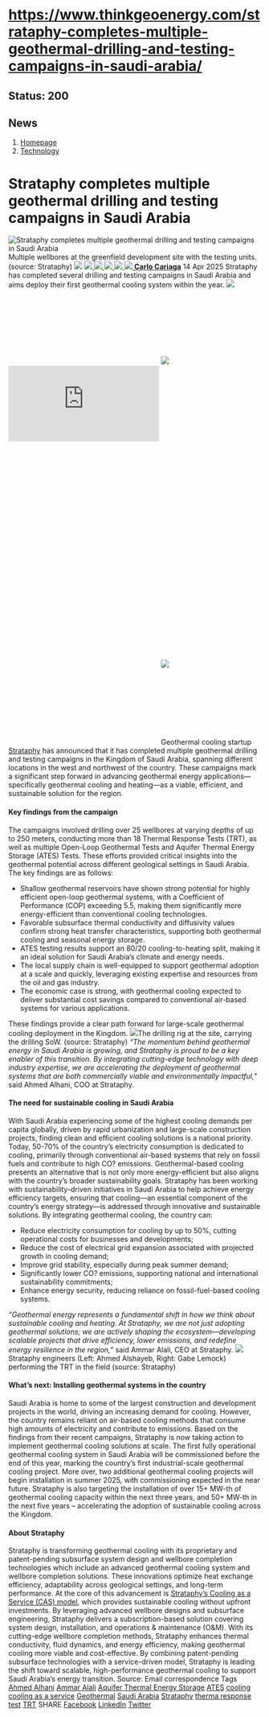 # https://www.thinkgeoenergy.com/strataphy-completes-multiple-geothermal-drilling-and-testing-campaigns-in-saudi-arabia/

Status: 200
---

## News
  1. [Homepage](https://www.thinkgeoenergy.com "Homepage")
  2. [Technology](https://www.thinkgeoenergy.com/category/technology/)


# Strataphy completes multiple geothermal drilling and testing campaigns in Saudi Arabia
![Strataphy completes multiple geothermal drilling and testing campaigns in Saudi Arabia](https://www.thinkgeoenergy.com/wp-content/uploads/2025/04/Strataphy-2-01-1024x768.png) Multiple wellbores at the greenfield development site with the testing units. (source: Strataphy)
![](https://www.thinkgeoenergy.com/wp-content/themes/tge/img/email-black-envelope-shape.png)
[ ![](https://www.thinkgeoenergy.com/wp-content/themes/tge/img/printer-tool-or-interface-symbol-for-print-button.png) ](https://www.thinkgeoenergy.com/strataphy-completes-multiple-geothermal-drilling-and-testing-campaigns-in-saudi-arabia/)
[ ![](https://www.thinkgeoenergy.com/wp-content/themes/tge/img/social_twitter_100.jpg) ](https://x.com/thinkgeoenergy)
[ ![](https://www.thinkgeoenergy.com/wp-content/themes/tge/img/social_linkedin_100.png) ](javascript:void\(0\))
[ ![](https://www.thinkgeoenergy.com/wp-content/themes/tge/img/social_facebook_100.png) ](javascript:void\(0\))
[ ![](https://www.thinkgeoenergy.com/wp-content/uploads/2022/10/Carlo-new-photo-100x100.jpg) ](https://www.thinkgeoenergy.com/author/ccariaga/) [**Carlo Cariaga**](https://www.thinkgeoenergy.com/author/ccariaga/) 14 Apr 2025
Strataphy has completed several drilling and testing campaigns in Saudi Arabia and aims deploy their first geothermal cooling system within the year.
[![](https://ads.thinkgeoenergy.com/images/dca4070464939a2994a515a77c380b1d.jpg)](https://ads.thinkgeoenergy.com/delivery/cl.php?bannerid=104&zoneid=38&sig=f79e1f308a08e7f3fa2725a083b0d3bc40b8650dbb1914d4332a8185b9ccc243&oadest=http%3A%2F%2Fexergy-orc.com%2F%3F%26utm_source%3Dthink%2Bgeo%2Benergy%26utm_medium%3Ddisplay%26utm_campaign%3Dthink%2Bgeo%2Benergy%2Bwebsite%2Badvertising)
![](https://ads.thinkgeoenergy.com/delivery/lg.php?bannerid=104&campaignid=1&zoneid=38&loc=https%3A%2F%2Fwww.thinkgeoenergy.com%2Fstrataphy-completes-multiple-geothermal-drilling-and-testing-campaigns-in-saudi-arabia%2F&cb=5882a3801e)
[![](https://ads.thinkgeoenergy.com/images/4a3e2b3141477f469c9a365f6184a480.png)](https://ads.thinkgeoenergy.com/delivery/cl.php?bannerid=311&zoneid=39&sig=b3b3d564f7cfc242743c8edd9b7152f22a78ac6197d7f92e4cc0e73ca373289a&oadest=https%3A%2F%2Fwww.orcan-energy.com%2Fen%2F%3F%26utm_source%3Dthink%2Bgeo%2Benergy%26utm_medium%3Ddisplay%26utm_campaign%3Dthink%2Bgeo%2Benergy%2Bwebsite%2Badvertising)
![](https://ads.thinkgeoenergy.com/delivery/lg.php?bannerid=311&campaignid=1&zoneid=39&loc=https%3A%2F%2Fwww.thinkgeoenergy.com%2Fstrataphy-completes-multiple-geothermal-drilling-and-testing-campaigns-in-saudi-arabia%2F&cb=d24bf02a00)
[![](https://ads.thinkgeoenergy.com/delivery/avw.php?zoneid=144&cb=0&n=a886266d)](https://ads.thinkgeoenergy.com/delivery/ck.php?n=a886266d&cb=0)
[![](https://ads.thinkgeoenergy.com/delivery/avw.php?zoneid=34&cb=0&n=a62ebb80)](https://ads.thinkgeoenergy.com/delivery/ck.php?n=a62ebb80&cb=0)
[![](https://ads.thinkgeoenergy.com/delivery/avw.php?zoneid=10&cb=0&n=ada237ed)](https://ads.thinkgeoenergy.com/delivery/ck.php?n=ada237ed&cb=0)
[![](https://ads.thinkgeoenergy.com/images/7e7c5bb8120b56faf9b98b6dd42a99e2.jpg)](https://ads.thinkgeoenergy.com/delivery/cl.php?bannerid=344&zoneid=136&sig=389321ea0439c998e1c90556efa5afb39da14ba04d90740966d794f512de5dbc&oadest=https%3A%2F%2Fwww.slb.com%2Fproducts-and-services%2Fscaling-new-energy-systems%2Fgeothermal%2Fgeothermal-consulting-services%3Futm_medium%3Dpaid%26utm_term%3Dbanner-ad%26utm_campaign%3D2025-geothermex-consulting-services-awareness)
![](https://ads.thinkgeoenergy.com/delivery/lg.php?bannerid=344&campaignid=1&zoneid=136&loc=https%3A%2F%2Fwww.thinkgeoenergy.com%2Fstrataphy-completes-multiple-geothermal-drilling-and-testing-campaigns-in-saudi-arabia%2F&cb=1498965046)
Geothermal cooling startup [Strataphy](https://www.strataphy.com/) has announced that it has completed multiple geothermal drilling and testing campaigns in the Kingdom of Saudi Arabia, spanning different locations in the west and northwest of the country. These campaigns mark a significant step forward in advancing geothermal energy applications—specifically geothermal cooling and heating—as a viable, efficient, and sustainable solution for the region.
#### **Key findings from the campaign**
The campaigns involved drilling over 25 wellbores at varying depths of up to 250 meters, conducting more than 18 Thermal Response Tests (TRT), as well as multiple Open-Loop Geothermal Tests and Aquifer Thermal Energy Storage (ATES) Tests. These efforts provided critical insights into the geothermal potential across different geological settings in Saudi Arabia.
The key findings are as follows:
  * Shallow geothermal reservoirs have shown strong potential for highly efficient open-loop geothermal systems, with a Coefficient of Performance (COP) exceeding 5.5, making them significantly more energy-efficient than conventional cooling technologies.
  * Favorable subsurface thermal conductivity and diffusivity values confirm strong heat transfer characteristics, supporting both geothermal cooling and seasonal energy storage.
  * ATES testing results support an 80/20 cooling-to-heating split, making it an ideal solution for Saudi Arabia’s climate and energy needs.
  * The local supply chain is well-equipped to support geothermal adoption at a scale and quickly, leveraging existing expertise and resources from the oil and gas industry.
  * The economic case is strong, with geothermal cooling expected to deliver substantial cost savings compared to conventional air-based systems for various applications.


These findings provide a clear path forward for large-scale geothermal cooling deployment in the Kingdom.
![](https://www.thinkgeoenergy.com/wp-content/uploads/2025/04/Strataphy-rig-1024x576.jpg)The drilling rig at the site, carrying the drilling SoW. (source: Strataphy)
_“The momentum behind geothermal energy in Saudi Arabia is growing, and Strataphy is proud to be a key enabler of this transition. By integrating cutting-edge technology with deep industry expertise, we are accelerating the deployment of geothermal systems that are both commercially viable and environmentally impactful,”_ said Ahmed Alhani, COO at Strataphy.
#### **The need for sustainable cooling in Saudi Arabia**
With Saudi Arabia experiencing some of the highest cooling demands per capita globally, driven by rapid urbanization and large-scale construction projects, finding clean and efficient cooling solutions is a national priority. Today, 50-70% of the country’s electricity consumption is dedicated to cooling, primarily through conventional air-based systems that rely on fossil fuels and contribute to high CO? emissions.
Geothermal-based cooling presents an alternative that is not only more energy-efficient but also aligns with the country’s broader sustainability goals. Strataphy has been working with sustainability-driven initiatives in Saudi Arabia to help achieve energy efficiency targets, ensuring that cooling—an essential component of the country’s energy strategy—is addressed through innovative and sustainable solutions.
By integrating geothermal cooling, the country can:
  * Reduce electricity consumption for cooling by up to 50%, cutting operational costs for businesses and developments;
  * Reduce the cost of electrical grid expansion associated with projected growth in cooling demand;
  * Improve grid stability, especially during peak summer demand;
  * Significantly lower CO? emissions, supporting national and international sustainability commitments;
  * Enhance energy security, reducing reliance on fossil-fuel-based cooling systems.


_“Geothermal energy represents a fundamental shift in how we think about sustainable cooling and heating. At Strataphy, we are not just adopting geothermal solutions; we are actively shaping the ecosystem—developing scalable projects that drive efficiency, lower emissions, and redefine energy resilience in the region,”_ said Ammar Alali, CEO at Strataphy.
![](https://www.thinkgeoenergy.com/wp-content/uploads/2025/04/Strataphy-2-02-1024x743.png)Strataphy engineers (Left: Ahmed Alshayeb, Right: Gabe Lemock) performing the TRT in the field (source: Strataphy)
#### **What’s next: Installing geothermal systems in the country**
Saudi Arabia is home to some of the largest construction and development projects in the world, driving an increasing demand for cooling. However, the country remains reliant on air-based cooling methods that consume high amounts of electricity and contribute to emissions.
Based on the findings from their recent campaigns, Strataphy is now taking action to implement geothermal cooling solutions at scale. The first fully operational geothermal cooling system in Saudi Arabia will be commissioned before the end of this year, marking the country’s first industrial-scale geothermal cooling project.
More over, two additional geothermal cooling projects will begin installation in summer 2025, with commissioning expected in the near future. Strataphy is also targeting the installation of over 15+ MW-th of geothermal cooling capacity within the next three years, and 50+ MW-th in the next five years – accelerating the adoption of sustainable cooling across the Kingdom.
#### **About Strataphy**
Strataphy is transforming geothermal cooling with its proprietary and patent-pending subsurface system design and wellbore completion technologies which include an advanced geothermal cooling system and wellbore completion solutions. These innovations optimize heat exchange efficiency, adaptability across geological settings, and long-term performance.
At the core of this advancement is [Strataphy’s Cooling as a Service (CAS) model](https://www.thinkgeoenergy.com/geothermal-cooling-as-a-service-startup-announces-launch/), which provides sustainable cooling without upfront investments. By leveraging advanced wellbore designs and subsurface engineering, Strataphy delivers a subscription-based solution covering system design, installation, and operations & maintenance (O&M).
With its cutting-edge wellbore completion methods, Strataphy enhances thermal conductivity, fluid dynamics, and energy efficiency, making geothermal cooling more viable and cost-effective.
By combining patent-pending subsurface technologies with a service-driven model, Strataphy is leading the shift toward scalable, high-performance geothermal cooling to support Saudi Arabia’s energy transition.
Source: Email correspondence
Tags
[Ahmed Alhani](https://www.thinkgeoenergy.com/tag/ahmed-alhani/) [Ammar Alali](https://www.thinkgeoenergy.com/tag/ammar-alali/) [Aquifer Thermal Energy Storage](https://www.thinkgeoenergy.com/tag/aquifer-thermal-energy-storage/) [ATES](https://www.thinkgeoenergy.com/tag/ates/) [cooling](https://www.thinkgeoenergy.com/tag/cooling/) [cooling as a service](https://www.thinkgeoenergy.com/tag/cooling-as-a-service/) [Geothermal](https://www.thinkgeoenergy.com/tag/geothermal/) [Saudi Arabia](https://www.thinkgeoenergy.com/tag/saudi-arabia/) [Strataphy](https://www.thinkgeoenergy.com/tag/strataphy/) [therma response test](https://www.thinkgeoenergy.com/tag/therma-response-test/) [TRT](https://www.thinkgeoenergy.com/tag/trt/)
SHARE
[Facebook](javascript:void\(0\))
[LinkedIn](javascript:void\(0\))
[Twitter](javascript:void\(0\))
[![](https://ads.thinkgeoenergy.com/delivery/avw.php?zoneid=40&cb=0&n=af91e151)](https://ads.thinkgeoenergy.com/delivery/ck.php?n=af91e151&cb=0)
[![](https://ads.thinkgeoenergy.com/delivery/avw.php?zoneid=41&cb=0&n=a7dfda8b)](https://ads.thinkgeoenergy.com/delivery/ck.php?n=a7dfda8b&cb=0)
[![](https://ads.thinkgeoenergy.com/delivery/avw.php?zoneid=147&cb=0&n=a90740cd)](https://ads.thinkgeoenergy.com/delivery/ck.php?n=a90740cd&cb=0)
[![](https://ads.thinkgeoenergy.com/delivery/avw.php?zoneid=21&cb=0&n=a02718af)](https://ads.thinkgeoenergy.com/delivery/ck.php?n=a02718af&cb=0)
[![](https://ads.thinkgeoenergy.com/delivery/avw.php?zoneid=22&cb=0&n=af71fb28)](https://ads.thinkgeoenergy.com/delivery/ck.php?n=af71fb28&cb=0)
[![](https://ads.thinkgeoenergy.com/delivery/avw.php?zoneid=23&cb=0&n=a4159bf3)](https://ads.thinkgeoenergy.com/delivery/ck.php?n=a4159bf3&cb=0)
## Upcoming event
[![](https://www.thinkgeoenergy.com/strataphy-completes-multiple-geothermal-drilling-and-testing-campaigns-in-saudi-arabia/)](https://www.thinkgeoenergy.com/strataphy-completes-multiple-geothermal-drilling-and-testing-campaigns-in-saudi-arabia/)
[![](https://ads.thinkgeoenergy.com/delivery/avw.php?zoneid=35&cb=0&n=ac8caac7)](https://ads.thinkgeoenergy.com/delivery/ck.php?n=ac8caac7&cb=0)
[![](https://ads.thinkgeoenergy.com/delivery/avw.php?zoneid=36&cb=0&n=a19b6bc8)](https://ads.thinkgeoenergy.com/delivery/ck.php?n=a19b6bc8&cb=0)
[![](https://ads.thinkgeoenergy.com/delivery/avw.php?zoneid=37&cb=0&n=ae3fd23e)](https://ads.thinkgeoenergy.com/delivery/ck.php?n=ae3fd23e&cb=0)
[![](https://ads.thinkgeoenergy.com/images/476eb28404bc7209c844fbfbd47b5d28.jpg)](https://ads.thinkgeoenergy.com/delivery/cl.php?bannerid=35&zoneid=2&sig=a917c6c0f2e3da26dbab140583e33f79f4282700f22311e51efeddd8c441792a&oadest=http%3A%2F%2Fexergy-orc.com%2F%3F%26utm_source%3Dthink%2Bgeo%2Benergy%26utm_medium%3Ddisplay%26utm_campaign%3Dthink%2Bgeo%2Benergy%2Bwebsite%2Badvertising)
![](https://ads.thinkgeoenergy.com/delivery/lg.php?bannerid=35&campaignid=1&zoneid=2&loc=https%3A%2F%2Fwww.thinkgeoenergy.com%2Fstrataphy-completes-multiple-geothermal-drilling-and-testing-campaigns-in-saudi-arabia%2F&cb=634e97d0f4)
[![](https://ads.thinkgeoenergy.com/images/a62b7481c7116f0aac3d58406ab9fb81.png)](https://ads.thinkgeoenergy.com/delivery/cl.php?bannerid=310&zoneid=3&sig=b88a8bde13e9b9d2a9b95000271f9f6e7b2a7129c09729a3226591ce0274baaf&oadest=https%3A%2F%2Fwww.orcan-energy.com%2Fen%2F%3F%26utm_source%3Dthink%2Bgeo%2Benergy%26utm_medium%3Ddisplay%26utm_campaign%3Dthink%2Bgeo%2Benergy%2Bwebsite%2Badvertising)
![](https://ads.thinkgeoenergy.com/delivery/lg.php?bannerid=310&campaignid=1&zoneid=3&loc=https%3A%2F%2Fwww.thinkgeoenergy.com%2Fstrataphy-completes-multiple-geothermal-drilling-and-testing-campaigns-in-saudi-arabia%2F&cb=67703f304f)
[![](https://ads.thinkgeoenergy.com/images/0e10b6913875ac647e4efda896a463fd.jpg)](https://ads.thinkgeoenergy.com/delivery/cl.php?bannerid=343&zoneid=135&sig=da665187dcfafa7fb1e532b32d330868e2d71fa7ea128dc6ab851700129ef51c&oadest=https%3A%2F%2Fwww.slb.com%2Fproducts-and-services%2Fscaling-new-energy-systems%2Fgeothermal%2Fgeothermal-consulting-services%3Futm_medium%3Dpaid%26utm_term%3Dbanner-ad%26utm_campaign%3D2025-geothermex-consulting-services-awareness)
![](https://ads.thinkgeoenergy.com/delivery/lg.php?bannerid=343&campaignid=1&zoneid=135&loc=https%3A%2F%2Fwww.thinkgeoenergy.com%2Fstrataphy-completes-multiple-geothermal-drilling-and-testing-campaigns-in-saudi-arabia%2F&cb=b8710f110f)
[![](https://ads.thinkgeoenergy.com/delivery/avw.php?zoneid=12&cb=0&n=a5182671)](https://ads.thinkgeoenergy.com/delivery/ck.php?n=a5182671&cb=0)
[![](https://ads.thinkgeoenergy.com/delivery/avw.php?zoneid=13&cb=0&n=a2c2aee1)](https://ads.thinkgeoenergy.com/delivery/ck.php?n=a2c2aee1&cb=0)
[![](https://ads.thinkgeoenergy.com/delivery/avw.php?zoneid=146&cb=0&n=a962a961)](https://ads.thinkgeoenergy.com/delivery/ck.php?n=a962a961&cb=0)
[![](https://ads.thinkgeoenergy.com/images/b2d37bc1f3a527628eaa8da73d21b04b.jpg)](https://ads.thinkgeoenergy.com/delivery/cl.php?bannerid=299&zoneid=148&sig=2233177e813097d19db2b291bfe270ff094861549c2805cb616fb1ee6e2dffc0&oadest=https%3A%2F%2Finco-drilling.com%2F%3F%26utm_source%3Dthink%2Bgeo%2Benergy%26utm_medium%3Ddisplay%26utm_campaign%3Dthink%2Bgeo%2Benergy%2Bwebsite%2Badvertising)
![](https://ads.thinkgeoenergy.com/delivery/lg.php?bannerid=299&campaignid=1&zoneid=148&loc=https%3A%2F%2Fwww.thinkgeoenergy.com%2Fstrataphy-completes-multiple-geothermal-drilling-and-testing-campaigns-in-saudi-arabia%2F&cb=dae0f7a310)
[![](https://ads.thinkgeoenergy.com/images/e7ebde4d5266b5e376df11bd37a43e9c.jpg)](https://ads.thinkgeoenergy.com/delivery/cl.php?bannerid=300&zoneid=149&sig=1eaf5ad35af15910acd4493452cce8545c2639550551eb67a44c40a5a4b0ceac&oadest=https%3A%2F%2Finco-drilling.com%2F%3F%26utm_source%3Dthink%2Bgeo%2Benergy%26utm_medium%3Ddisplay%26utm_campaign%3Dthink%2Bgeo%2Benergy%2Bwebsite%2Badvertising)
![](https://ads.thinkgeoenergy.com/delivery/lg.php?bannerid=300&campaignid=1&zoneid=149&loc=https%3A%2F%2Fwww.thinkgeoenergy.com%2Fstrataphy-completes-multiple-geothermal-drilling-and-testing-campaigns-in-saudi-arabia%2F&cb=cba4797f75)
[![](https://ads.thinkgeoenergy.com/images/c05bbc71b38e913aaddba397f8e88435.gif)](https://ads.thinkgeoenergy.com/delivery/cl.php?bannerid=314&zoneid=150&sig=c88236cc6eca61c691af98066fcf5de828a9bd6b33f84708c43607b27f74ce70&oadest=https%3A%2F%2Fstrydefurther.com%2Findustries%2Flow-cost-low-environmental-impact-exploration-and-monitoring-solutions-for-geothermal-energy-production-2%3F%26utm_source%3Dthink%2Bgeo%2Benergy%26utm_medium%3Ddisplay%26utm_campaign%3Dthink%2Bgeo%2Benergy%2Bwebsite%2Badvertising)
![](https://ads.thinkgeoenergy.com/delivery/lg.php?bannerid=314&campaignid=1&zoneid=150&loc=https%3A%2F%2Fwww.thinkgeoenergy.com%2Fstrataphy-completes-multiple-geothermal-drilling-and-testing-campaigns-in-saudi-arabia%2F&cb=26b4695a44)
[![](https://ads.thinkgeoenergy.com/images/8a5a96ea04a2c1fe06a37e11acd687e2.gif)](https://ads.thinkgeoenergy.com/delivery/cl.php?bannerid=315&zoneid=151&sig=5ee8f7a3d59fa5621b76adae024389ccd468674329b65928694e5f0be9840501&oadest=https%3A%2F%2Fstrydefurther.com%2Findustries%2Flow-cost-low-environmental-impact-exploration-and-monitoring-solutions-for-geothermal-energy-production-2%3F%26utm_source%3Dthink%2Bgeo%2Benergy%26utm_medium%3Ddisplay%26utm_campaign%3Dthink%2Bgeo%2Benergy%2Bwebsite%2Badvertising)
![](https://ads.thinkgeoenergy.com/delivery/lg.php?bannerid=315&campaignid=1&zoneid=151&loc=https%3A%2F%2Fwww.thinkgeoenergy.com%2Fstrataphy-completes-multiple-geothermal-drilling-and-testing-campaigns-in-saudi-arabia%2F&cb=ecc3f6f519)
### Check out the latest Industry Events & Conferences
[Go to Events](https://www.thinkgeoenergy.com/events)
## Related News
[ ![Initial investigations ongoing on geothermal potential in Burgdorf, Switzerland](https://www.thinkgeoenergy.com/wp-content/uploads/2025/09/Burgdorf-von-oben-400x300.jpg) 29 Sep 2025 Initial investigations ongoing on geothermal potential in Burgdorf, Switzerland ](https://www.thinkgeoenergy.com/initial-investigations-ongoing-on-geothermal-potential-in-burgdorf-switzerland/)
SHARE
![](https://www.thinkgeoenergy.com/strataphy-completes-multiple-geothermal-drilling-and-testing-campaigns-in-saudi-arabia/) ![](https://www.thinkgeoenergy.com/strataphy-completes-multiple-geothermal-drilling-and-testing-campaigns-in-saudi-arabia/) ![](https://www.thinkgeoenergy.com/strataphy-completes-multiple-geothermal-drilling-and-testing-campaigns-in-saudi-arabia/) ![](https://www.thinkgeoenergy.com/strataphy-completes-multiple-geothermal-drilling-and-testing-campaigns-in-saudi-arabia/)
[ ![Geothermal greenhouse project in Kayseri, Türkiye progressing towards 2026 operations](https://www.thinkgeoenergy.com/wp-content/uploads/2025/09/Kayseri-drilling-400x225.png) 29 Sep 2025 Geothermal greenhouse project in Kayseri, Türkiye progressing towards 2026 operations ](https://www.thinkgeoenergy.com/geothermal-greenhouse-project-in-kayseri-turkiye-progressing-towards-2026-operations/)
SHARE
![](https://www.thinkgeoenergy.com/strataphy-completes-multiple-geothermal-drilling-and-testing-campaigns-in-saudi-arabia/) ![](https://www.thinkgeoenergy.com/strataphy-completes-multiple-geothermal-drilling-and-testing-campaigns-in-saudi-arabia/) ![](https://www.thinkgeoenergy.com/strataphy-completes-multiple-geothermal-drilling-and-testing-campaigns-in-saudi-arabia/) ![](https://www.thinkgeoenergy.com/strataphy-completes-multiple-geothermal-drilling-and-testing-campaigns-in-saudi-arabia/)
[ ![Cornish Lithium raises £35m equity funding to advance UK lithium and geothermal projects](https://www.thinkgeoenergy.com/wp-content/uploads/2025/09/Cornish-Lithium-demonstration-400x267.png) 29 Sep 2025 Cornish Lithium raises £35m equity funding to advance UK lithium and geothermal projects ](https://www.thinkgeoenergy.com/cornish-lithium-raises-35m-equity-funding-to-advance-uk-lithium-and-geothermal-projects/)
SHARE
![](https://www.thinkgeoenergy.com/strataphy-completes-multiple-geothermal-drilling-and-testing-campaigns-in-saudi-arabia/) ![](https://www.thinkgeoenergy.com/strataphy-completes-multiple-geothermal-drilling-and-testing-campaigns-in-saudi-arabia/) ![](https://www.thinkgeoenergy.com/strataphy-completes-multiple-geothermal-drilling-and-testing-campaigns-in-saudi-arabia/) ![](https://www.thinkgeoenergy.com/strataphy-completes-multiple-geothermal-drilling-and-testing-campaigns-in-saudi-arabia/)
[ ![German Geothermal Congress 2025 expands with record program](https://www.thinkgeoenergy.com/wp-content/uploads/2023/03/Frankfurt-am-Main-400x267.jpg) 26 Sep 2025 German Geothermal Congress 2025 expands with record program ](https://www.thinkgeoenergy.com/german-geothermal-congress-2025-expands-with-record-program/)
SHARE
![](https://www.thinkgeoenergy.com/strataphy-completes-multiple-geothermal-drilling-and-testing-campaigns-in-saudi-arabia/) ![](https://www.thinkgeoenergy.com/strataphy-completes-multiple-geothermal-drilling-and-testing-campaigns-in-saudi-arabia/) ![](https://www.thinkgeoenergy.com/strataphy-completes-multiple-geothermal-drilling-and-testing-campaigns-in-saudi-arabia/) ![](https://www.thinkgeoenergy.com/strataphy-completes-multiple-geothermal-drilling-and-testing-campaigns-in-saudi-arabia/)
[ ![Vulcan Energy awards contract for geothermal plant in Germany](https://www.thinkgeoenergy.com/wp-content/uploads/2025/05/Vercana-drilling-rig-2-400x208.png) 26 Sep 2025 Vulcan Energy awards contract for geothermal plant in Germany ](https://www.thinkgeoenergy.com/vulcan-energy-awards-contract-for-geothermal-plant-in-germany/)
SHARE
![](https://www.thinkgeoenergy.com/strataphy-completes-multiple-geothermal-drilling-and-testing-campaigns-in-saudi-arabia/) ![](https://www.thinkgeoenergy.com/strataphy-completes-multiple-geothermal-drilling-and-testing-campaigns-in-saudi-arabia/) ![](https://www.thinkgeoenergy.com/strataphy-completes-multiple-geothermal-drilling-and-testing-campaigns-in-saudi-arabia/) ![](https://www.thinkgeoenergy.com/strataphy-completes-multiple-geothermal-drilling-and-testing-campaigns-in-saudi-arabia/)
[ ![Updated geothermal resource assessment released in Iceland](https://www.thinkgeoenergy.com/wp-content/uploads/2022/07/Efri-Reykir-400x300.jpg) 26 Sep 2025 Updated geothermal resource assessment released in Iceland ](https://www.thinkgeoenergy.com/updated-geothermal-resource-assessment-released-in-iceland/)
SHARE
![](https://www.thinkgeoenergy.com/strataphy-completes-multiple-geothermal-drilling-and-testing-campaigns-in-saudi-arabia/) ![](https://www.thinkgeoenergy.com/strataphy-completes-multiple-geothermal-drilling-and-testing-campaigns-in-saudi-arabia/) ![](https://www.thinkgeoenergy.com/strataphy-completes-multiple-geothermal-drilling-and-testing-campaigns-in-saudi-arabia/) ![](https://www.thinkgeoenergy.com/strataphy-completes-multiple-geothermal-drilling-and-testing-campaigns-in-saudi-arabia/)
[ ![MinWat-2025 will be held at Pamukkale University in Türkiye on 3-6 November 2025](https://www.thinkgeoenergy.com/wp-content/uploads/2025/09/Minwat-2025-400x300.png) 26 Sep 2025 MinWat-2025 will be held at Pamukkale University in Türkiye on 3-6 November 2025 ](https://www.thinkgeoenergy.com/minwat-2025-will-be-held-at-pamukkale-university-in-turkiye-on-3-6-november-2025/)
SHARE
![](https://www.thinkgeoenergy.com/strataphy-completes-multiple-geothermal-drilling-and-testing-campaigns-in-saudi-arabia/) ![](https://www.thinkgeoenergy.com/strataphy-completes-multiple-geothermal-drilling-and-testing-campaigns-in-saudi-arabia/) ![](https://www.thinkgeoenergy.com/strataphy-completes-multiple-geothermal-drilling-and-testing-campaigns-in-saudi-arabia/) ![](https://www.thinkgeoenergy.com/strataphy-completes-multiple-geothermal-drilling-and-testing-campaigns-in-saudi-arabia/)
[ ![Groundbreaking marks start of geothermal heating project in Gräfelfing, Germany](https://www.thinkgeoenergy.com/wp-content/uploads/2025/09/grf_geothermie-start-spatenstich-400x225.jpg) 25 Sep 2025 Groundbreaking marks start of geothermal heating project in Gräfelfing, Germany ](https://www.thinkgeoenergy.com/groundbreaking-marks-start-of-geothermal-project-in-grafelfing/)
SHARE
![](https://www.thinkgeoenergy.com/strataphy-completes-multiple-geothermal-drilling-and-testing-campaigns-in-saudi-arabia/) ![](https://www.thinkgeoenergy.com/strataphy-completes-multiple-geothermal-drilling-and-testing-campaigns-in-saudi-arabia/) ![](https://www.thinkgeoenergy.com/strataphy-completes-multiple-geothermal-drilling-and-testing-campaigns-in-saudi-arabia/) ![](https://www.thinkgeoenergy.com/strataphy-completes-multiple-geothermal-drilling-and-testing-campaigns-in-saudi-arabia/)
[ ![Szczecin, Poland launches tender for deep geothermal drilling](https://www.thinkgeoenergy.com/wp-content/uploads/2025/09/Szczecin_Poland_sailing_ships-400x225.jpg) 25 Sep 2025 Szczecin, Poland launches tender for deep geothermal drilling ](https://www.thinkgeoenergy.com/szczecin-launches-tender-for-deep-geothermal-well/)
SHARE
![](https://www.thinkgeoenergy.com/strataphy-completes-multiple-geothermal-drilling-and-testing-campaigns-in-saudi-arabia/) ![](https://www.thinkgeoenergy.com/strataphy-completes-multiple-geothermal-drilling-and-testing-campaigns-in-saudi-arabia/) ![](https://www.thinkgeoenergy.com/strataphy-completes-multiple-geothermal-drilling-and-testing-campaigns-in-saudi-arabia/) ![](https://www.thinkgeoenergy.com/strataphy-completes-multiple-geothermal-drilling-and-testing-campaigns-in-saudi-arabia/)
[ ![Flagship geothermal projects to conclude Praxisforum 2025](https://www.thinkgeoenergy.com/wp-content/uploads/2020/10/PFB_PraxisforumGeothermieBayern_Enerchange-400x266.png) 24 Sep 2025 Flagship geothermal projects to conclude Praxisforum 2025 ](https://www.thinkgeoenergy.com/flagship-geothermal-projects-to-conclude-praxisforum-2025/)
SHARE
![](https://www.thinkgeoenergy.com/strataphy-completes-multiple-geothermal-drilling-and-testing-campaigns-in-saudi-arabia/) ![](https://www.thinkgeoenergy.com/strataphy-completes-multiple-geothermal-drilling-and-testing-campaigns-in-saudi-arabia/) ![](https://www.thinkgeoenergy.com/strataphy-completes-multiple-geothermal-drilling-and-testing-campaigns-in-saudi-arabia/) ![](https://www.thinkgeoenergy.com/strataphy-completes-multiple-geothermal-drilling-and-testing-campaigns-in-saudi-arabia/)
[ ![Slovakia backs geothermal heating project in the High Tatras](https://www.thinkgeoenergy.com/wp-content/uploads/2025/09/HighTatra_Slovakia-400x266.jpg) 24 Sep 2025 Slovakia backs geothermal heating project in the High Tatras ](https://www.thinkgeoenergy.com/slovakia-backs-geothermal-heating-project-in-the-high-tatras/)
SHARE
![](https://www.thinkgeoenergy.com/strataphy-completes-multiple-geothermal-drilling-and-testing-campaigns-in-saudi-arabia/) ![](https://www.thinkgeoenergy.com/strataphy-completes-multiple-geothermal-drilling-and-testing-campaigns-in-saudi-arabia/) ![](https://www.thinkgeoenergy.com/strataphy-completes-multiple-geothermal-drilling-and-testing-campaigns-in-saudi-arabia/) ![](https://www.thinkgeoenergy.com/strataphy-completes-multiple-geothermal-drilling-and-testing-campaigns-in-saudi-arabia/)
[ ![Our Climate Future 2025: Iceland-EU symposium on geothermal energy in Brussels](https://www.thinkgeoenergy.com/wp-content/uploads/2025/09/Our-Climate-Future-Event-Oct-2025-ocf-hellisheidi-400x224.png) 24 Sep 2025 Our Climate Future 2025: Iceland-EU symposium on geothermal energy in Brussels ](https://www.thinkgeoenergy.com/our-climate-future-2025-iceland-eu-symposium-on-geothermal-energy-in-brussels/)
SHARE
![](https://www.thinkgeoenergy.com/strataphy-completes-multiple-geothermal-drilling-and-testing-campaigns-in-saudi-arabia/) ![](https://www.thinkgeoenergy.com/strataphy-completes-multiple-geothermal-drilling-and-testing-campaigns-in-saudi-arabia/) ![](https://www.thinkgeoenergy.com/strataphy-completes-multiple-geothermal-drilling-and-testing-campaigns-in-saudi-arabia/) ![](https://www.thinkgeoenergy.com/strataphy-completes-multiple-geothermal-drilling-and-testing-campaigns-in-saudi-arabia/)
[](https://www.thinkgeoenergy.com/strataphy-completes-multiple-geothermal-drilling-and-testing-campaigns-in-saudi-arabia/) [](https://www.thinkgeoenergy.com/strataphy-completes-multiple-geothermal-drilling-and-testing-campaigns-in-saudi-arabia/)
[![](https://ads.thinkgeoenergy.com/images/eacfb4973619c36e88404f2b367e4f06.jpg)](https://ads.thinkgeoenergy.com/delivery/cl.php?bannerid=259&zoneid=145&sig=b29592330aee2868e962b21920aed234739ce8009449f8ebb80c20e0ae6a7231&oadest=https%3A%2F%2Fwww.jrgenergy.com%2F%3F%26utm_source%3Dthink%2Bgeo%2Benergy%26utm_medium%3Ddisplay%26utm_campaign%3Dthink%2Bgeo%2Benergy%2Bwebsite%2Badvertising)
![](https://ads.thinkgeoenergy.com/delivery/lg.php?bannerid=259&campaignid=1&zoneid=145&loc=https%3A%2F%2Fwww.thinkgeoenergy.com%2Fstrataphy-completes-multiple-geothermal-drilling-and-testing-campaigns-in-saudi-arabia%2F&cb=42c1a8baec)
[![](https://ads.thinkgeoenergy.com/images/41406b95b88864e0758fc238260291b4.jpg)](https://ads.thinkgeoenergy.com/delivery/cl.php?bannerid=261&zoneid=152&sig=7ccc20cb02a155ba32ccf3a8b531d9d17da1a7c711ab999c04b9c70dc64d357c&oadest=https%3A%2F%2Fwww.jrgenergy.com%2F%3F%26utm_source%3Dthink%2Bgeo%2Benergy%26utm_medium%3Ddisplay%26utm_campaign%3Dthink%2Bgeo%2Benergy%2Bwebsite%2Badvertising)
![](https://ads.thinkgeoenergy.com/delivery/lg.php?bannerid=261&campaignid=1&zoneid=152&loc=https%3A%2F%2Fwww.thinkgeoenergy.com%2Fstrataphy-completes-multiple-geothermal-drilling-and-testing-campaigns-in-saudi-arabia%2F&cb=ffa7a0dde6)
[![](https://ads.thinkgeoenergy.com/images/d43f23414ac0635c1f8442c9beba9fde.jpg)](https://ads.thinkgeoenergy.com/delivery/cl.php?bannerid=260&zoneid=153&sig=f00735bf447cb3ee92d64f28be388ff23638991acb61e6a64df85105fb87c686&oadest=https%3A%2F%2Fwww.jrgenergy.com%2F%3F%26utm_source%3Dthink%2Bgeo%2Benergy%26utm_medium%3Ddisplay%26utm_campaign%3Dthink%2Bgeo%2Benergy%2Bwebsite%2Badvertising)
![](https://ads.thinkgeoenergy.com/delivery/lg.php?bannerid=260&campaignid=1&zoneid=153&loc=https%3A%2F%2Fwww.thinkgeoenergy.com%2Fstrataphy-completes-multiple-geothermal-drilling-and-testing-campaigns-in-saudi-arabia%2F&cb=42b0164fad)
[ ![](https://www.thinkgeoenergy.com/wp-content/themes/tge/img/logos/logo.png) ](https://www.thinkgeoenergy.com/strataphy-completes-multiple-geothermal-drilling-and-testing-campaigns-in-saudi-arabia/)
  * Follow Think GeoEnergy
  * [ ![](https://www.thinkgeoenergy.com/wp-content/themes/tge/img/icons/facebook-icon.png) ](https://www.facebook.com/thinkgeoenergy)
  * [ ![](https://www.thinkgeoenergy.com/wp-content/themes/tge/img/icons/instagram.png) ](https://www.instagram.com/thinkgeoenergy/?hl=en)
  * [ ![](https://www.thinkgeoenergy.com/wp-content/themes/tge/img/icons/in.png) ](http://www.linkedin.com/groups?gid=1960587&trk=myg_ugrp_ovr)
  * [ ![](https://www.thinkgeoenergy.com/wp-content/themes/tge/img/icons/twitter_x_icon.png) ](https://x.com/thinkgeoenergy)
  * [ ![](https://www.thinkgeoenergy.com/wp-content/themes/tge/img/icons/YT.png) ](https://www.youtube.com/channel/UCvRx_SSV897Nm4e7NQbt5vQ)


  * [About Us](https://www.thinkgeoenergy.com/about/)
  * [Terms & Condition](https://www.thinkgeoenergy.com/about/terms-conditions/)
  * [Privacy Policy](https://www.thinkgeoenergy.com/about/privacy-policy/)
  * [Advertisement](https://www.thinkgeoenergy.com/advertisement/)
  * [Our Advertisers](https://www.thinkgeoenergy.com/our-advertisers/)
  * [Support](https://www.thinkgeoenergy.com/support-us/)


### Subscribe to our Newsletter
  * [ENGLISH](https://www.thinkgeoenergy.com/)
  * [EN ESPAÑOL](http://www.piensageotermia.com/)
  * [IN TURKISH](http://www.jeotermalhaberler.com/)


All rights reserved. © ThinkGeoEnergy ehf. 2025 
We use cookies on our website to give you the most relevant experience by remembering your preferences and repeat visits. By clicking “Accept”, you consent to the use of ALL the cookies.
Cookie settings[ACCEPT](https://www.thinkgeoenergy.com/strataphy-completes-multiple-geothermal-drilling-and-testing-campaigns-in-saudi-arabia/)
Manage consent
Close
#### Privacy Overview
This website uses cookies to improve your experience while you navigate through the website. Out of these, the cookies that are categorized as necessary are stored on your browser as they are essential for the working of basic functionalities of the ...
Necessary 
Necessary
Always Enabled
Necessary cookies are absolutely essential for the website to function properly. This category only includes cookies that ensures basic functionalities and security features of the website. These cookies do not store any personal information. 
Non-necessary 
Non-necessary
Any cookies that may not be particularly necessary for the website to function and is used specifically to collect user personal data via analytics, ads, other embedded contents are termed as non-necessary cookies. It is mandatory to procure user consent prior to running these cookies on your website. 
SAVE & ACCEPT
[ Go to mobile version ](https://www.thinkgeoenergy.com/strataphy-completes-multiple-geothermal-drilling-and-testing-campaigns-in-saudi-arabia/?amp=1)
